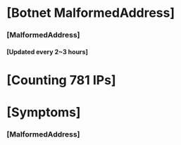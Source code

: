 # [Botnet MalformedAddress]
### [MalformedAddress]
#### [Updated every 2~3 hours]

# [Counting 781 IPs]

# [Symptoms] 
###   [MalformedAddress]
